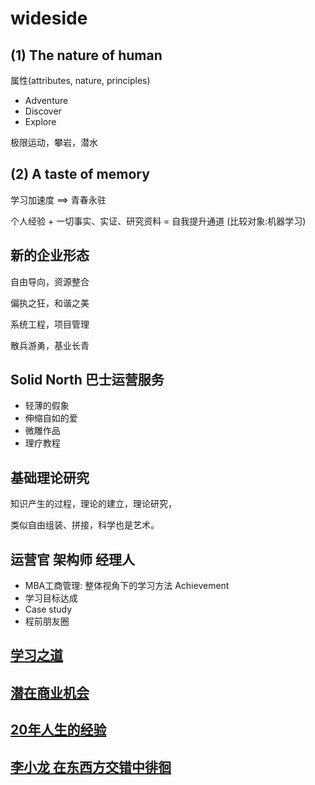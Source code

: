 # wideside

## (1) The nature of human

属性(attributes, nature, principles)

- Adventure
- Discover
- Explore

极限运动，攀岩，潜水

## (2) A taste of memory

学习加速度 ==> 青春永驻

个人经验 + 一切事实、实证、研究资料 = 自我提升通道 (比较对象:机器学习)

## 新的企业形态

自由导向，资源整合

偏执之狂，和谐之美

系统工程，项目管理

散兵游勇，基业长青

## Solid North 巴士运营服务

- 轻薄的假象
- 伸缩自如的爱
- 微雕作品
- 理疗教程

## 基础理论研究

知识产生的过程，理论的建立，理论研究，

类似自由组装、拼接，科学也是艺术。

## 运营官 架构师 经理人

- MBA工商管理: 整体视角下的学习方法 Achievement
- 学习目标达成
- Case study
- 程前朋友圈

## [学习之道](https://github.com/softdata/atasteofmemory/blob/master/the_art_of_learning.md)

## [潜在商业机会](https://github.com/softdata/atasteofmemory/blob/master/businessMind.md)

## [20年人生的经验](https://github.com/softdata/atasteofmemory/blob/master/the_truth_of_life.md)

## [李小龙 在东西方交错中徘徊](https://www.xinjiapo.news/news/128704)



